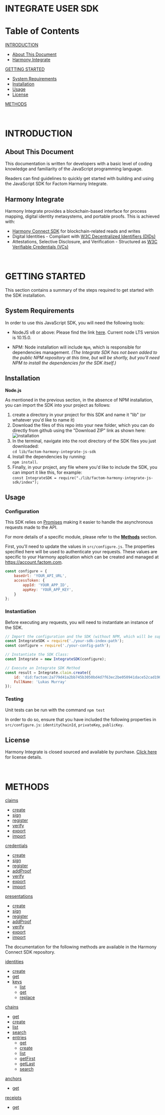 # INTEGRATE USER SDK

Table of Contents
===============
[INTRODUCTION](#Introduction)
- [About This Document](#about)
- [Harmony Integrate](#integrate)

[GETTING STARTED](#gettingstarted)
 - [System Requirements](#requirements)
 - [Installation](#installation)
 - [Usage](#usage)
 - [License](#license)

[METHODS](#methods)

<br>

<a name="Introduction"></a>INTRODUCTION
============

<a name="about"></a>About This Document
-------------------

This documentation is written for developers with a basic level of coding knowledge and familiarity of the JavaScript programming language.

Readers can find guidelines to quickly get started with building and using the JavaScript SDK for Factom Harmony Integrate.

<a name="integrate"></a>Harmony Integrate
-------------------
Harmony Integrate provides a blockchain-based interface for process mapping, digital identity metasystems, and portable proofs. This is achieved with:
- [Harmony Connect SDK](https://github.com/FactomProject/factom-harmony-integrate-js-sdk) for blockchain-related reads and writes
- Digital Identities - Compliant with [W3C Decentralized Identifiers (DIDs)](https://w3c-ccg.github.io/did-spec/)
- Attestations, Selective Disclosure, and Verification - Structured as [W3C Verifiable Credentials (VCs)](https://w3c.github.io/vc-data-model/)
<br>

<a name="gettingstarted"></a> GETTING STARTED
===============

This section contains a summary of the steps required to get started
with the SDK installation.

<a name="requirements"></a> System Requirements
-------------------

In order to use this JavaScript SDK, you will need the following tools:

-   NodeJS v8 or above: Please find the link
    [here](https://nodejs.org/en/). Current node LTS
    version is 10.15.0.

-   NPM: Node installation will include `Npm`, which is responsible for
    dependencies management. *(The Integrate SDK has not been added to the public NPM repository at this time, but will be shortly, but you'll need NPM to install the dependencies for the SDK itself.)*

<a name="installation"></a> Installation
-------------

**Node.js**

As mentioned in the previous section, in the absence of NPM installation, you can import the SDK into your project as follows:

1) create a directory in your project for this SDK and name it "lib" (or whatever you'd like to name it)
2) Download the files of this repo into your new folder, which you can do directly from github using the "Download ZIP" link as shown here: </br>![installation](documentation/assets/download-screencap.png?raw=true)
3) In the terminal, navigate into the root directory of the SDK files you just downloaded:<br>
`cd lib/factom-harmony-integrate-js-sdk`
4) Install the dependencies by running:<br>`npm install`.
5) Finally, in your project, any file where you'd like to include the SDK, you can import it like this, for example:<br>`const IntegrateSDK = require("./lib/factom-harmony-integrate-js-sdk/index");`

<a name="usage"></a> Usage
-------------

### Configuration

This SDK relies on
[Promises](https://developers.google.com/web/fundamentals/primers/promises)
making it easier to handle the asynchronous requests made to the API.

For more details of a specific module, please refer to the
[**Methods**](#methods) section.

First, you'll need to update the values in `src/configure.js`. The properties specified here will be used to authenticate your requests. These values are specific to your Harmony application which can be created and managed at https://account.factom.com.

```js
const configure = {
    baseUrl: 'YOUR_API_URL',
    accessToken: {
        appId: 'YOUR_APP_ID',
        appKey: 'YOUR_APP_KEY',
    }
};
```

### Instantiation

Before executing any requests, you will need to instantiate an instance of the SDK.

```js
// Import the configuration and the SDK (without NPM, which will be supported shortly):
const IntegrateSDK = require('./your-sdk-index-path');
const configure = require('./your-config-path');

// Instantiate the SDK Class:
const Integrate = new IntegrateSDK(configure);

// Execute an Integrate SDK Method
const result = Integrate.claim.create({
    id: 'did:factom:2a779d41a2bb745b3050bd4d7f63ec2be050941dace52cad19036d9684afee79',
    FullName: 'Lukas Murray'
});
```

### Testing

Unit tests can be run with the command `npm test`

In order to do so, ensure that you have included the following properties in `src/configure.js`: `identityChainId`, `privateKey`, `publicKey`.

<a name="license"></a> License
-------

Harmony Integrate is closed sourced and available by purchase. [Click here](LICENSE) for license details.

<br>

<a name="methods"></a> METHODS
===============

<a name="claims"></a>[claims](documentation/claims.md)
 - <a name="create"></a>[create](documentation/claims.md#create)
 - <a name="sign"></a>[sign](documentation/claims.md#sign)
 - <a name="register"></a>[register](documentation/claims.md#register)
 - <a name="verify"></a>[verify](documentation/claims.md#verify)
 - <a name="export"></a>[export](documentation/claims.md#export)
 - <a name="import"></a>[import](documentation/claims.md#import)

<a name="credentials"></a>[credentials](documentation/credentials.md)
 - <a name="create"></a>[create](documentation/credentials.md#create)
 - <a name="sign"></a>[sign](documentation/credentials.md#sign)
 - <a name="register"></a>[register](documentation/credentials.md#register)
 - <a name="addProof"></a>[addProof](documentation/credentials.md#addProof)
 - <a name="verify"></a>[verify](documentation/credentials.md#verify)
 - <a name="export"></a>[export](documentation/credentials.md#export)
 - <a name="import"></a>[import](documentation/credentials.md#import)

<a name="presentations"></a>[presentations](documentation/presentations.md)
 - <a name="create"></a>[create](documentation/presentations.md#create)
 - <a name="sign"></a>[sign](documentation/presentations.md#sign)
 - <a name="register"></a>[register](documentation/presentations.md#register)
 - <a name="addProof"></a>[addProof](documentation/presentations.md#addProof)
 - <a name="verify"></a>[verify](documentation/presentations.md#verify)
 - <a name="export"></a>[export](documentation/presentations.md#export)
 - <a name="import"></a>[import](documentation/presentations.md#import)

The documentation for the following methods are available in the Harmony Connect SDK repository.

<a name="identities"></a>[identities](https://github.com/FactomProject/factom-harmony-connect-js-sdk/blob/master/documentation/identities.md)
  - <a name="identitiesCreate"></a>[create](https://github.com/FactomProject/factom-harmony-connect-js-sdk/blob/master/documentation/identities.md#identitiesCreate)
  - <a name="identitiesGet"></a>[get](https://github.com/FactomProject/factom-harmony-connect-js-sdk/blob/master/documentation/identities.md#identitiesGet)
  - <a name="identitiesKeys"></a>[keys](https://github.com/FactomProject/factom-harmony-connect-js-sdk/blob/master/documentation/identities.md#identitiesKeys)
     - <a name="keysList"></a>[list](https://github.com/FactomProject/factom-harmony-connect-js-sdk/blob/master/documentation/identities.md#keysList)
     - <a name="keysGet"></a>[get](https://github.com/FactomProject/factom-harmony-connect-js-sdk/blob/master/documentation/identities.md#keysGet)
     - <a name="keysReplace"></a>[replace](https://github.com/FactomProject/factom-harmony-connect-js-sdk/blob/master/documentation/identities.md#keysReplace)

<a name="chains"></a>[chains](https://github.com/FactomProject/factom-harmony-connect-js-sdk/blob/master/documentation/chains.md)
  - <a name="chainsGet"></a>[get](https://github.com/FactomProject/factom-harmony-connect-js-sdk/blob/master/documentation/chains.md#chainsGet)
  - <a name="chainsCreate"></a>[create](https://github.com/FactomProject/factom-harmony-connect-js-sdk/blob/master/documentation/chains.md#chainsCreate)
  - <a name="chainsList"></a>[list](https://github.com/FactomProject/factom-harmony-connect-js-sdk/blob/master/documentation/chains.md#chainsList)
  - <a name="chainsSearch"></a>[search](https://github.com/FactomProject/factom-harmony-connect-js-sdk/blob/master/documentation/chains.md#chainsSearch)
  - <a name="chainsEntries"></a>[entries](https://github.com/FactomProject/factom-harmony-connect-js-sdk/blob/master/documentation/chains.md#chainsEntries)
     - <a name="entriesGet"></a>[get](https://github.com/FactomProject/factom-harmony-connect-js-sdk/blob/master/documentation/chains.md#entriesGet)
     - <a name="entriesCreate"></a>[create](https://github.com/FactomProject/factom-harmony-connect-js-sdk/blob/master/documentation/chains.md#entriesCreate)
     - <a name="entriesList"></a>[list](https://github.com/FactomProject/factom-harmony-connect-js-sdk/blob/master/documentation/chains.md#entriesList)
     - <a name="entriesFirst"></a>[getFirst](https://github.com/FactomProject/factom-harmony-connect-js-sdk/blob/master/documentation/chains.md#entriesFirst)
     - <a name="entriesLast"></a>[getLast](https://github.com/FactomProject/factom-harmony-connect-js-sdk/blob/master/documentation/chains.md#entriesLast)
     - <a name="entriesSearch"></a>[search](https://github.com/FactomProject/factom-harmony-connect-js-sdk/blob/master/documentation/chains.md#entriesSearch)

<a name="anchors"></a>[anchors](https://github.com/FactomProject/factom-harmony-connect-js-sdk/blob/master/documentation/anchors.md)
  - <a name="getAnchors"></a>[get](https://github.com/FactomProject/factom-harmony-connect-js-sdk/blob/master/documentation/anchors.md#getAnchors)

<a name="receipts"></a>[receipts](https://github.com/FactomProject/factom-harmony-connect-js-sdk/blob/master/documentation/receipts.md)
  - <a name="getReceipts"></a>[get](https://github.com/FactomProject/factom-harmony-connect-js-sdk/blob/master/documentation/receipts.md#getReceipts)